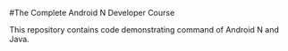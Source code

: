 #The Complete Android N Developer Course

This repository contains code demonstrating command of Android N and Java.
